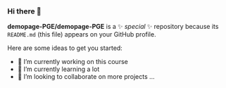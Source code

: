 ### Hi there 👋

**demopage-PGE/demopage-PGE** is a ✨ _special_ ✨ repository because its `README.md` (this file) appears on your GitHub profile.

Here are some ideas to get you started:

- 🔭 I’m currently working on this course
- 🌱 I’m currently learning a lot
- 👯 I’m looking to collaborate on more projects
...

